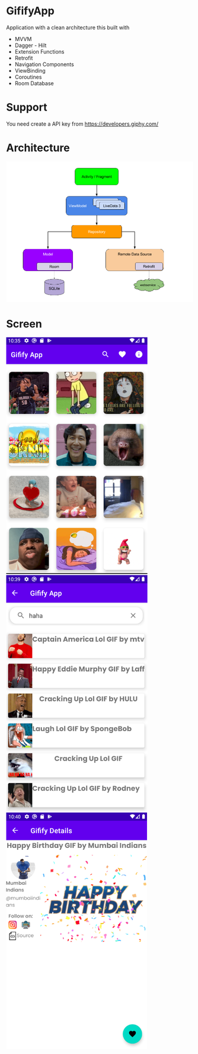 # GififyApp
Application with a clean architecture this built with
 - MVVM
 - Dagger - Hilt
 - Extension Functions
 - Retrofit
 - Navigation Components
 - ViewBinding
 - Coroutines 
 - Room Database

 # Support
 You need create a API key from https://developers.giphy.com/
 
 # Architecture
 
![Screenshot](finalarchitecture.png) 

 
 # Screen

![Screenshot](screen3.png)
![Screenshot](screen.png)
![Screenshot](screen2.png)
